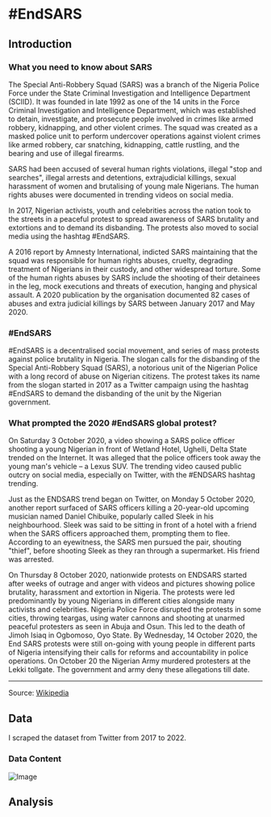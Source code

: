 # #EndSARS

## Introduction
### What you need to know about SARS

The Special Anti-Robbery Squad (SARS) was a branch of the Nigeria Police Force under the State Criminal Investigation and Intelligence Department (SCIID). It was founded in late 1992 as one of the 14 units in the Force Criminal Investigation and Intelligence Department, which was established to detain, investigate, and prosecute people involved in crimes like armed robbery, kidnapping, and other violent crimes. The squad was created as a masked police unit to perform undercover operations against violent crimes like armed robbery, car snatching, kidnapping, cattle rustling, and the bearing and use of illegal firearms.

SARS had been accused of several human rights violations, illegal "stop and searches", illegal arrests and detentions, extrajudicial killings, sexual harassment of women and brutalising of young male Nigerians. The human rights abuses were documented in trending videos on social media.

In 2017, Nigerian activists, youth and celebrities across the nation took to the streets in a peaceful protest to spread awareness of SARS brutality and extortions and to demand its disbanding. The protests also moved to social media using the hashtag #EndSARS.

A 2016 report by Amnesty International, indicted SARS maintaining that the squad was responsible for human rights abuses, cruelty, degrading treatment of Nigerians in their custody, and other widespread torture. Some of the human rights abuses by SARS include the shooting of their detainees in the leg, mock executions and threats of execution, hanging and physical assault. A 2020 publication by the organisation documented 82 cases of abuses and extra judicial killings by SARS between January 2017 and May 2020.


### #EndSARS
#EndSARS is a decentralised social movement, and series of mass protests against police brutality in Nigeria. The slogan calls for the disbanding of the Special Anti-Robbery Squad (SARS), a notorious unit of the Nigerian Police with a long record of abuse on Nigerian citizens. The protest takes its name from the slogan started in 2017 as a Twitter campaign using the hashtag #EndSARS to demand the disbanding of the unit by the Nigerian government.

### What prompted the 2020 #EndSARS global protest?

On Saturday 3 October 2020, a video showing a SARS police officer shooting a young Nigerian in front of Wetland Hotel, Ughelli, Delta State trended on the Internet. It was alleged that the police officers took away the young man's vehicle – a Lexus SUV. The trending video caused public outcry on social media, especially on Twitter, with the #ENDSARS hashtag trending.

Just as the ENDSARS trend began on Twitter, on Monday 5 October 2020, another report surfaced of SARS officers killing a 20-year-old upcoming musician named Daniel Chibuike, popularly called Sleek in his neighbourhood. Sleek was said to be sitting in front of a hotel with a friend when the SARS officers approached them, prompting them to flee. According to an eyewitness, the SARS men pursued the pair, shouting "thief", before shooting Sleek as they ran through a supermarket. His friend was arrested.

On Thursday 8 October 2020, nationwide protests on ENDSARS started after weeks of outrage and anger with videos and pictures showing police brutality, harassment and extortion in Nigeria. The protests were led predominantly by young Nigerians in different cities alongside many activists and celebrities. Nigeria Police Force disrupted the protests in some cities, throwing teargas, using water cannons and shooting at unarmed peaceful protesters as seen in Abuja and Osun. This led to the death of Jimoh Isiaq in Ogbomoso, Oyo State. By Wednesday, 14 October 2020, the End SARS protests were still on-going with young people in different parts of Nigeria intensifying their calls for reforms and accountability in police operations. On October 20 the Nigerian Army murdered protesters at the Lekki tollgate. The government and army deny these allegations till date.





***

Source: [Wikipedia](https://en.wikipedia.org/wiki/End_SARS)

## Data
I scraped the dataset from Twitter from 2017 to 2022.

### Data Content
![Image](source/image "data")

## Analysis

